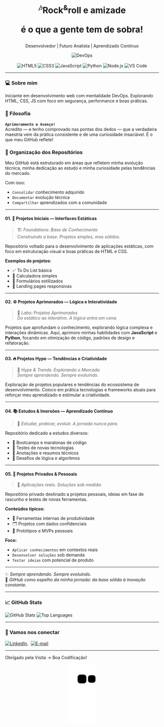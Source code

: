<div align="center">

  <h1><sup>🎶</sup>Rock<sup>&</sup>roll e amizade <p>é o que a gente tem de sobra!</h1></p>

  <p>Desenvolvedor | Futuro Analista | Aprendizado Contínuo</p>

  <p>
    <img src="https://img.shields.io/badge/DevOps-0078D7?style=flat&logo=azure-devops&logoColor=purple" alt="DevOps"/>
  
  <br>  
  <br>
  <img src="https://img.shields.io/badge/HTML5-E34F26?style=flat&logo=html5&logoColor=white" alt="HTML5"/>
<img src="https://img.shields.io/badge/CSS3-1572B6?style=flat&logo=css3&logoColor=white" alt="CSS3"/>
<img src="https://img.shields.io/badge/JavaScript-F7DF1E?style=flat&logo=javascript&logoColor=black" alt="JavaScript"/>
<img src="https://img.shields.io/badge/Python-3776AB?style=flat&logo=python&logoColor=white" alt="Python"/>
<img src="https://img.shields.io/badge/Node.js-339933?style=flat&logo=nodedotjs&logoColor=white" alt="Node.js"/>
<img src="https://img.shields.io/badge/VS_Code-007ACC?style=flat&logo=visual-studio-code&logoColor=white" alt="VS Code"/>
    
    
  </p>

</div>

---

### 💻 Sobre mim

<p> Iniciante em desenvolvimento web com mentalidade DevOps.
Explorando HTML, CSS, JS com foco em segurança, performance e boas práticas.</p>


### 🎯 Filosofia

**`Aprimoramento e Avanço!`**  
Acredito — e tenho comprovado nas pontas dos dedos — que a verdadeira maestria vem da prática consistente e de uma curiosidade insaciável. É o que meu GitHub reflete!


### 📁 Organização dos Repositórios

Meu GitHub está estruturado em áreas que refletem minha evolução técnica, minha dedicação ao estudo e minha curiosidade pelas tendências do mercado.

Com isso:
- `Consolidar` conhecimento adquirido  
- `Documentar` evolução técnica  
- `Compartilhar` aprendizados com a comunidade  


---

#### 01. 🧱 Projetos Iniciais — Interfaces Estáticas  
> 🏗️ *Foundations: Base de Conhecimento*  
> *Construindo a base. Projetos simples, mas sólidos.*

Repositório voltado para o desenvolvimento de aplicações estáticas, com foco em estruturação visual e boas práticas de HTML e CSS.

**Exemplos de projetos:**
- ✅ To Do List básica  
- 🧮 Calculadora simples  
- 📝 Formulários estilizados  
- 🎨 Landing pages responsivas  

---

#### 02. ⚙️ Projetos Aprimorados — Lógica e Interatividade  
> 🧪 *Labs: Projetos Aprimorados*  
> *Do estático ao interativo. A lógica entra em cena.*

Projetos que aprofundam o conhecimento, explorando lógica complexa e interações dinâmicas. Aqui, aprimoro minhas habilidades com **JavaScript** e **Python**, focando em otimização de código, padrões de design e refatoração.

---

#### 03. 🔥 Projetos Hype — Tendências e Criatividade  
> 🚀 *Hype & Trends: Explorando o Mercado*  
> *Sempre aprendendo. Sempre evoluindo.*

Exploração de projetos populares e tendências do ecossistema de desenvolvimento. Coloco em prática tecnologias e frameworks atuais para reforçar meu aprendizado e estimular a criatividade.

---

#### 04. 📚 Estudos & Imersões — Aprendizado Contínuo  
> 📘 *Estudar, praticar, evoluir. A jornada nunca para.*

Repositório dedicado a estudos diversos:
- 🚀 Bootcamps e maratonas de código  
- 🧪 Testes de novas tecnologias  
- 📘 Anotações e resumos técnicos  
- 🧩 Desafios de lógica e algoritmos  

---

#### 05. 🔐 Projetos Privados & Pessoais  
> 🧠 *Aplicações reais. Soluções sob medida.*

Repositório privado destinado a projetos pessoais, ideias em fase de rascunho e testes de novas ferramentas.

**Conteúdos típicos:**
- 🧾 Ferramentas internas de produtividade  
- 🗂️ Projetos com dados confidenciais  
- 🧠 Protótipos e MVPs pessoais  

**Foco:**
- `Aplicar conhecimentos` em contextos reais  
- `Desenvolver soluções` sob demanda  
- `Testar ideias` com potencial de produto  

---

✨ *Sempre aprendendo. Sempre evoluindo.*  
📌 *GitHub como espelho da minha jornada: da base sólida à inovação constante.*

---

### 📈 GitHub Stats

<p align="left">
  <img width="380em" src="https://github-readme-stats.vercel.app/api?username=israelassis&show_icons=true&theme=vision-friendly-dark" alt="GitHub Stats"/>
  <img width="380em" src="https://github-readme-stats.vercel.app/api/top-langs/?username=israelassis&layout=compact&theme=vision-friendly-dark" alt="Top Languages"/>
</p>

---

### 🤝 Vamos nos conectar

<a href="https://linkedin.com/in/israelassis" target="_blank">
  <img align="center" src="https://img.shields.io/badge/-LinkedIn-05122A?style=flat&logo=linkedin" alt="LinkedIn"/>
</a>&nbsp;
<a href="mailto:assis.phn@gmail.com" target="_blank">
  <img align="center" src="https://img.shields.io/badge/-Email-05122A?style=flat&logo=gmail" alt="E-mail"/>
</a>

---

Obrigado pela Visita -> Boa Codificação!
<div align="center">
  <img src="https://github.com/israelassis/israelassis/blob/output/github-contribution-grid-snake.svg" alt="Snake animation">
</div>
